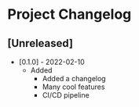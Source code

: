 # Project Changelog

## [Unreleased]

- [0.1.0] - 2022-02-10
  - Added
    - Added a changelog
    - Many cool features
    - CI/CD pipeline
